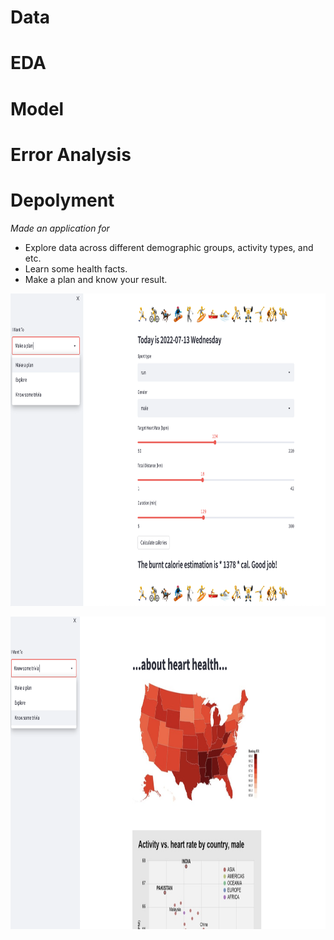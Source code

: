 # Data
# EDA
# Model
# Error Analysis

# Depolyment
 *Made an application for*
 * Explore data across different demographic groups, activity types, and etc.
 * Learn some health facts.
 * Make a plan and know your result.
 

</p>
<p align="center">
  <img src="https://github.com/wangjing0/RS/blob/main/AppFront.png" height="500" >
</p>

</p>
<p align="center">
  <img src="https://github.com/wangjing0/RS/blob/main/AppFront2.png" height="500" >
</p>
